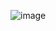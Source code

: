 ![image](https://github.com/ilrexho2011/Project-EULER-Possible-Solutions-Problems-301_to_400/assets/61479363/6e435ca7-0f3a-4b28-807b-326c39739eea)

